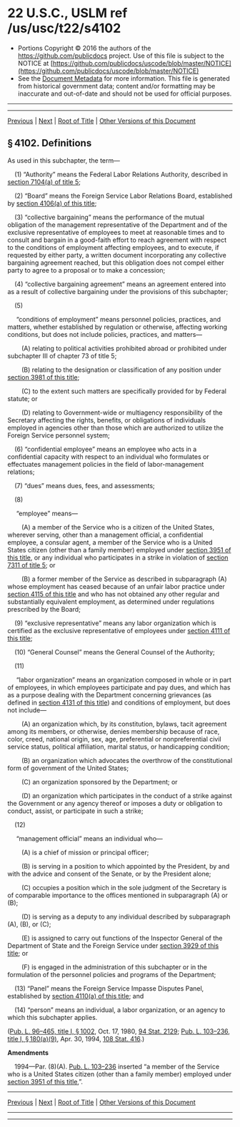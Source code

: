 ---
---

# 22 U.S.C., USLM ref /us/usc/t22/s4102

* Portions Copyright © 2016 the authors of the https://github.com/publicdocs project.
  Use of this file is subject to the NOTICE at [https://github.com/publicdocs/uscode/blob/master/NOTICE](https://github.com/publicdocs/uscode/blob/master/NOTICE)
* See the [Document Metadata](././../../../../..//README.md) for more information.
  This file is generated from historical government data; content and/or formatting may be inaccurate and out-of-date and should not be used for official purposes.

----------
----------

[Previous](./../../../../..//us/usc/t22/ch52/schX/m__us_usc_t22_s4101.md) | [Next](./../../../../..//us/usc/t22/ch52/schX/m__us_usc_t22_s4103.md) | [Root of Title](./../../../../../) | [Other Versions of this Document](https://publicdocs.github.io/go/links?ns=uslm&ref=%2Fus%2Fusc%2Ft22%2Fs4102)

## § 4102. Definitions

As used in this subchapter, the term—

    (1) “Authority” means the Federal Labor Relations Authority, described in [section 7104(a) of title 5][/us/usc/t5/s7104/a];

    (2) “Board” means the Foreign Service Labor Relations Board, established by [section 4106(a) of this title][/us/usc/t22/s4106/a];

    (3) “collective bargaining” means the performance of the mutual obligation of the management representative of the Department and of the exclusive representative of employees to meet at reasonable times and to consult and bargain in a good-faith effort to reach agreement with respect to the conditions of employment affecting employees, and to execute, if requested by either party, a written document incorporating any collective bargaining agreement reached, but this obligation does not compel either party to agree to a proposal or to make a concession;

    (4) “collective bargaining agreement” means an agreement entered into as a result of collective bargaining under the provisions of this subchapter;

    (5)

     “conditions of employment” means personnel policies, practices, and matters, whether established by regulation or otherwise, affecting working conditions, but does not include policies, practices, and matters—

        (A) relating to political activities prohibited abroad or prohibited under subchapter III of chapter 73 of title 5;

        (B) relating to the designation or classification of any position under [section 3981 of this title][/us/usc/t22/s3981];

        (C) to the extent such matters are specifically provided for by Federal statute; or

        (D) relating to Government-wide or multiagency responsibility of the Secretary affecting the rights, benefits, or obligations of individuals employed in agencies other than those which are authorized to utilize the Foreign Service personnel system;

    (6) “confidential employee” means an employee who acts in a confidential capacity with respect to an individual who formulates or effectuates management policies in the field of labor-management relations;

    (7) “dues” means dues, fees, and assessments;

    (8)

     “employee” means—

        (A) a member of the Service who is a citizen of the United States, wherever serving, other than a management official, a confidential employee, a consular agent, a member of the Service who is a United States citizen (other than a family member) employed under [section 3951 of this title][/us/usc/t22/s3951], or any individual who participates in a strike in violation of [section 7311 of title 5][/us/usc/t5/s7311]; or

        (B) a former member of the Service as described in subparagraph (A) whose employment has ceased because of an unfair labor practice under [section 4115 of this title][/us/usc/t22/s4115] and who has not obtained any other regular and substantially equivalent employment, as determined under regulations prescribed by the Board;

    (9) “exclusive representative” means any labor organization which is certified as the exclusive representative of employees under [section 4111 of this title][/us/usc/t22/s4111];

    (10) “General Counsel” means the General Counsel of the Authority;

    (11)

     “labor organization” means an organization composed in whole or in part of employees, in which employees participate and pay dues, and which has as a purpose dealing with the Department concerning grievances (as defined in [section 4131 of this title][/us/usc/t22/s4131]) and conditions of employment, but does not include—

        (A) an organization which, by its constitution, bylaws, tacit agreement among its members, or otherwise, denies membership because of race, color, creed, national origin, sex, age, preferential or nonpreferential civil service status, political affiliation, marital status, or handicapping condition;

        (B) an organization which advocates the overthrow of the constitutional form of government of the United States;

        (C) an organization sponsored by the Department; or

        (D) an organization which participates in the conduct of a strike against the Government or any agency thereof or imposes a duty or obligation to conduct, assist, or participate in such a strike;

    (12)

     “management official” means an individual who—

        (A) is a chief of mission or principal officer;

        (B) is serving in a position to which appointed by the President, by and with the advice and consent of the Senate, or by the President alone;

        (C) occupies a position which in the sole judgment of the Secretary is of comparable importance to the offices mentioned in subparagraph (A) or (B);

        (D) is serving as a deputy to any individual described by subparagraph (A), (B), or (C);

        (E) is assigned to carry out functions of the Inspector General of the Department of State and the Foreign Service under [section 3929 of this title][/us/usc/t22/s3929]; or

        (F) is engaged in the administration of this subchapter or in the formulation of the personnel policies and programs of the Department;

    (13) “Panel” means the Foreign Service Impasse Disputes Panel, established by [section 4110(a) of this title][/us/usc/t22/s4110/a]; and

    (14) “person” means an individual, a labor organization, or an agency to which this subchapter applies.

([Pub. L. 96–465, title I, § 1002][/us/pl/96/465/s1002], Oct. 17, 1980, [94 Stat. 2129][/us/stat/94/2129]; [Pub. L. 103–236, title I, § 180(a)(9)][/us/pl/103/236/s180/a/9], Apr. 30, 1994, [108 Stat. 416][/us/stat/108/416].)

 __Amendments__ 

    1994—Par. (8)(A). [Pub. L. 103–236][/us/pl/103/236] inserted “a member of the Service who is a United States citizen (other than a family member) employed under [section 3951 of this title][/us/usc/t22/s3951],”.

----------

[Previous](./../../../../..//us/usc/t22/ch52/schX/m__us_usc_t22_s4101.md) | [Next](./../../../../..//us/usc/t22/ch52/schX/m__us_usc_t22_s4103.md) | [Root of Title](./../../../../../) | [Other Versions of this Document](https://publicdocs.github.io/go/links?ns=uslm&ref=%2Fus%2Fusc%2Ft22%2Fs4102)

----------
----------

[/us/usc/t5/s7104/a]: https://publicdocs.github.io/go/links?ns=uslm&ref=%2Fus%2Fusc%2Ft5%2Fs7104%2Fa
[/us/usc/t22/s4106/a]: https://publicdocs.github.io/go/links?ns=uslm&ref=%2Fus%2Fusc%2Ft22%2Fs4106%2Fa
[/us/usc/t22/s3981]: https://publicdocs.github.io/go/links?ns=uslm&ref=%2Fus%2Fusc%2Ft22%2Fs3981
[/us/usc/t22/s3951]: https://publicdocs.github.io/go/links?ns=uslm&ref=%2Fus%2Fusc%2Ft22%2Fs3951
[/us/usc/t5/s7311]: https://publicdocs.github.io/go/links?ns=uslm&ref=%2Fus%2Fusc%2Ft5%2Fs7311
[/us/usc/t22/s4115]: https://publicdocs.github.io/go/links?ns=uslm&ref=%2Fus%2Fusc%2Ft22%2Fs4115
[/us/usc/t22/s4111]: https://publicdocs.github.io/go/links?ns=uslm&ref=%2Fus%2Fusc%2Ft22%2Fs4111
[/us/usc/t22/s4131]: https://publicdocs.github.io/go/links?ns=uslm&ref=%2Fus%2Fusc%2Ft22%2Fs4131
[/us/usc/t22/s3929]: https://publicdocs.github.io/go/links?ns=uslm&ref=%2Fus%2Fusc%2Ft22%2Fs3929
[/us/usc/t22/s4110/a]: https://publicdocs.github.io/go/links?ns=uslm&ref=%2Fus%2Fusc%2Ft22%2Fs4110%2Fa
[/us/pl/96/465/s1002]: https://publicdocs.github.io/go/links?ns=uslm&ref=%2Fus%2Fpl%2F96%2F465%2Fs1002
[/us/stat/94/2129]: https://publicdocs.github.io/go/links?ns=uslm&ref=%2Fus%2Fstat%2F94%2F2129
[/us/pl/103/236/s180/a/9]: https://publicdocs.github.io/go/links?ns=uslm&ref=%2Fus%2Fpl%2F103%2F236%2Fs180%2Fa%2F9
[/us/stat/108/416]: https://publicdocs.github.io/go/links?ns=uslm&ref=%2Fus%2Fstat%2F108%2F416
[/us/pl/103/236]: https://publicdocs.github.io/go/links?ns=uslm&ref=%2Fus%2Fpl%2F103%2F236
[/us/usc/t22/s3951]: https://publicdocs.github.io/go/links?ns=uslm&ref=%2Fus%2Fusc%2Ft22%2Fs3951


